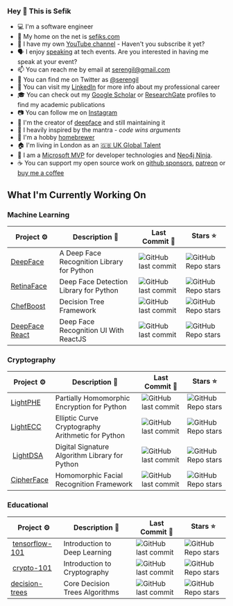 ### Hey 👋 This is Sefik

- 💻 I'm a software engineer
- 🔗 My home on the net is [sefiks.com](https://sefiks.com/)
- 🎥 I have my own [YouTube channel](https://www.youtube.com/@sefiks?sub_confirmation=1) - Haven't you subscribe it yet?
- 🗣️ I enjoy [speaking](https://sefiks.com/talks/) at tech events. Are you interested in having me speak at your event?
- 📫 You can reach me by email at [serengil@gmail.com](mailto:serengil@gmail.com)
- 🐤 You can find me on Twitter as [@serengil](https://twitter.com/intent/user?screen_name=serengil)
- 💼 You can visit my [LinkedIn](https://www.linkedin.com/in/serengil/) for more info about my professional career
- 🎓 You can check out my [Google Scholar](https://scholar.google.com/citations?user=hEpTGR0AAAAJ&hl=en) or [ResearchGate](https://www.researchgate.net/profile/Sefik-Serengil) profiles to find my academic publications
- 📷 You can follow me on [Instagram](https://www.instagram.com/serengil/)
- 🤖 I'm the creator of [deepface](https://github.com/serengil/deepface) and still maintaining it
- 💬 I heavily inspired by the mantra - *code wins arguments*
- 🍺 I'm a hobby [homebrewer](https://www.youtube.com/watch?v=g-u-y138jpY&list=PLsS_1RYmYQQGR8zp9GK6KnCWkwkvQrxY1&index=1)
- 🏠 I'm living in London as an [🇬🇧 UK Global Talent](https://sefiks.com/2024/03/27/my-experience-for-the-uk-global-talent-visa-as-a-software-developer/)
- 🌟 I am a [Microsoft MVP](https://mvp.microsoft.com/en-US/mvp/profile/bf09057a-ed3c-411d-9024-5793ba84e89b) for developer technologies and [Neo4j Ninja](https://neo4j.com/ninjas-program/).
- ☕ You can support my open source work on [github sponsors](https://github.com/sponsors/serengil), [patreon](https://www.patreon.com/serengil?source=github) or [buy me a coffee](https://buymeacoffee.com/serengil)

## What I'm Currently Working On

### Machine Learning

| Project ⚙️ | Description 📝 | Last Commit 📅 | Stars ⭐ |
| --- | --- | --- | --- |
| [DeepFace](https://github.com/serengil/deepface) | A Deep Face Recognition Library for Python | ![GitHub last commit](https://img.shields.io/github/last-commit/serengil/deepface) | ![GitHub Repo stars](https://img.shields.io/github/stars/serengil/deepface) |
| [RetinaFace](https://github.com/serengil/retinaface) | Deep Face Detection Library for Python | ![GitHub last commit](https://img.shields.io/github/last-commit/serengil/retinaface) | ![GitHub Repo stars](https://img.shields.io/github/stars/serengil/retinaface) |
| [ChefBoost](https://github.com/serengil/chefboost) | Decision Tree Framework | ![GitHub last commit](https://img.shields.io/github/last-commit/serengil/chefboost) | ![GitHub Repo stars](https://img.shields.io/github/stars/serengil/chefboost) |
| [DeepFace React](https://github.com/serengil/deepface-react-ui) | Deep Face Recognition UI With ReactJS | ![GitHub last commit](https://img.shields.io/github/last-commit/serengil/deepface-react-ui) | ![GitHub Repo stars](https://img.shields.io/github/stars/serengil/deepface-react-ui) |

### Cryptography

| Project ⚙️ | Description 📝 | Last Commit 📅 | Stars ⭐ |
| --- | --- | --- | --- |
| [LightPHE](https://github.com/serengil/LightPHE) | Partially Homomorphic Encryption for Python | ![GitHub last commit](https://img.shields.io/github/last-commit/serengil/LightPHE) | ![GitHub Repo stars](https://img.shields.io/github/stars/serengil/LightPHE) |
| [LightECC](https://github.com/serengil/LightECC) | Elliptic Curve Cryptography Arithmetic for Python | ![GitHub last commit](https://img.shields.io/github/last-commit/serengil/LightECC) | ![GitHub Repo stars](https://img.shields.io/github/stars/serengil/LightECC) |
| [LightDSA](https://github.com/serengil/LightDSA) | Digital Signature Algorithm Library for Python | ![GitHub last commit](https://img.shields.io/github/last-commit/serengil/LightDSA) | ![GitHub Repo stars](https://img.shields.io/github/stars/serengil/LightDSA) |
| [CipherFace](https://github.com/serengil/cipherface) | Homomorphic Facial Recognition Framework | ![GitHub last commit](https://img.shields.io/github/last-commit/serengil/cipherface) | ![GitHub Repo stars](https://img.shields.io/github/stars/serengil/cipherface) |

### Educational

| Project ⚙️ | Description 📝 | Last Commit 📅 | Stars ⭐ |
| --- | --- | --- | --- |
| [tensorflow-101](https://github.com/serengil/tensorflow-101) | Introduction to Deep Learning | ![GitHub last commit](https://img.shields.io/github/last-commit/serengil/tensorflow-101) | ![GitHub Repo stars](https://img.shields.io/github/stars/serengil/tensorflow-101) |
| [crypto-101](https://github.com/serengil/crypto) | Introduction to Cryptography | ![GitHub last commit](https://img.shields.io/github/last-commit/serengil/crypto) | ![GitHub Repo stars](https://img.shields.io/github/stars/serengil/crypto) |
| [decision-trees](https://github.com/serengil/decision-trees-for-ml) | Core Decision Trees Algorithms | ![GitHub last commit](https://img.shields.io/github/last-commit/serengil/decision-trees-for-ml) | ![GitHub Repo stars](https://img.shields.io/github/stars/serengil/decision-trees-for-ml) |
